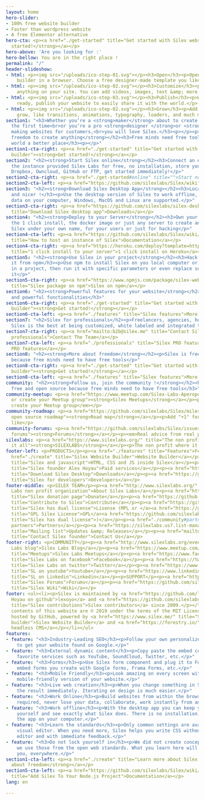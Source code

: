 ```yaml
---
layout: home
hero-slider:
- 100% free website builder
- Faster than wordpress website
- A free Elementor alternative
hero-cta: <p><a href="./get-started" title="Get started with Silex website builder"><strong>Get
  started!</strong></a></p>
hero-above: 'Are you looking for :'
hero-bellow: You are in the right place !
permalink: "/"
header-slideshow:
- html: <p><img src="/uploads/ico-step-01.svg"></p><h3>Open</h3><p>Open Silex website
    builder in a browser. Choose a free designer-made template you like.</p>
- html: <p><img src="/uploads/ico-step-02.svg"></p><h3>Customize</h3><p>Customize
    anything on your site. You can add videos, images, text &amp; more.</p>
- html: <p><img src="/uploads/ico-step-03.svg"></p><h3>Publish</h3><p>When you’re
    ready, publish your website to easily share it with the world.</p>
- html: <p><img src="/uploads/ico-step-02.svg"></p><h3>Grow</h3><p>Add more as you
    grow, like transitions, animations, typography, loaders, and much more.</p>
section1: "<h3>Whether you’re a <strong>maker</strong> about to create a website for
  the first time<br>or you’re a pro <strong>designer </strong>or <strong>coder</strong>
  making websites for customers,<br>you will love Silex.</h3><p></p><p></p><p><strong>✦</strong></p><p></p><p></p><h2><strong>The
  freedom to create anything</strong></h2><h3>Free minds need free tools to make the
  world a better place</h3><p></p>"
section1-cta-right: <p><a href="./get-started" title="Get started with Silex website
  builder"><strong>Get started!</strong></a></p>
section2: "<h2><strong>Start Silex online</strong></h2><h3>Connect an existing account</h3><p>Use
  the instance provided Silex Labs for free, no installation, store your data in your
  Dropbox, Owncloud, GitHub or FTP, get started immediately!</p>"
section2-cta-right: <p><a href="./get-started#online" title="">Start now!</a></p>
section2-cta-left: <p><a href="https://github.com/silexlabs/Silex/wiki" title="">Documentation</a></p>
section3: "<h2><strong>Download Silex Desktop App</strong></h2><h3>Local is faster
  and nicer !</h3><p>Use the desktop version of Silex to work offline, store your
  data on your computer, Windows, MacOS and Linux are supported.</p>"
section3-cta-right: <p><a href="https://github.com/silexlabs/silex-desktop/releases"
  title="Download Silex desktop app">Downloads</a></p>
section4: "<h2><strong>Deploy to your Server</strong></h2><h3>Own your tools !</h3><p>Use
  the 1 click install, the docker image or just any server to create an instance of
  Silex under your own name, for your users or just for hacking</p>"
section4-cta-left: <p><a href="https://github.com/silexlabs/Silex/wiki/How-to-Host-An-Instance-of-Silex"
  title="How to host an instance of Silex">Documentation</a></p>
section4-cta-right: <p><a href="https://heroku.com/deploy?template=https://github.com/silexlabs/Silex/tree/master"
  title="1 click install to your server">1 click install on Heroku</a></p>
section5: "<h2><strong>Use Silex in your project</strong></h2><h3>Hack Silex, get
  it from npm</h3><p>Use npm to install Silex on you local computer or include it
  in a project, then run it with specific parameters or even replace some parts of
  it</p>"
section5-cta-right: <p><a href="https://www.npmjs.com/package/silex-website-builder"
  title="Silex package on npm">Silex on npm</a></p>
section6: "<h2><strong>Powerful features for your website</strong></h2><h3>Many useful
  and powerful functionalities</h3>"
section6-cta-right: <p><a href="./get-started" title="Get started with Silex website
  builder"><strong>Get started!</strong></a></p>
section6-cta-left: <p><a href="./features" title="Silex features">More features</a></p>
section7: "<h2>Silex for professionals</h2><p>Freelancers, agencies, hosting companies,
  Silex is the best at being customized, white labeled and integrated to your infrastructure</p>"
section7-cta-right: <p><a href="mailto:b2b@silex.me" title="Contact Silex team for
  professionals">Contact The Team</a></p>
section7-cta-left: <p><a href="./professionals" title="Silex PRO features for agencies">More
  PRO features</a></p>
section8: "<h2><strong>More about freedom</strong></h2><p>Silex is free and open source
  because free minds need to have free tools</p>"
section8-cta-right: <p><a href="./get-started" title="Get started with Silex website
  builder"><strong>Get started!</strong></a></p>
section8-cta-left: <p><a href="./features" title="Silex features">More features</a></p>
community: "<h2><strong>Follow us, join the community !</strong></h2><h3>Silex is
  free and open source because free minds need to have free tools</h3>"
community-meetup: <p><a href="https://www.meetup.com/Silex-Labs-Aperopensource/" title="Join
  or create your Meetup group"><strong>Silex Meetups</strong></a></p><p><em>Join or
  create your Meetup group</em></p>
community-roadmap: <p><a href="https://github.com/silexlabs/Silex/milestones" title="Silex
  open source roadmap"><strong>Road map</strong></a></p><p>Add "+1" for features you
  like</p>
community-forums: <p><a href="https://github.com/silexlabs/Silex/issues" title="Silex
  forums"><strong>Forums</strong></a></p><p><em>Real advice from real people</em></p>
silexlabs: <p><a href="https://www.silexlabs.org/" title="The non profit which started
  it all"><strong>SILEXLABS</strong></a></p><p>The non profit where it all started</p>
footer-left: <p>PRODUCTS</p><p><a href="./features" title="Features">Features</a></p><p><a
  href="./create" title="Silex Website Builder">Website Builder</a></p><p><a href="https://github.com/silexlabs/Silex/wiki/Silex-and-Javascript"
  title="Silex and javascript">HTML, CSS and JS inside Silex</a></p><p><a href="mailto:b2b@silex.me"
  title="Silex founder Alex Hoyau">Paid services</a></p><p><a href="https://github.com/silexlabs/silex-desktop/releases"
  title="Download Silex Desktop">Downloads</a></p><p><a href="https://github.com/silexlabs/Silex/wiki/Silex-Developer-Guide"
  title="Silex for developers">Developers</a></p>
footer-middle: <p>SILEX TEAM</p><p><a href="http://www.silexlabs.org/" title="Silex
  Labs non profit organization">About Silex Labs</a></p><p><a href="https://opencollective.com/silex"
  title="Silex donation page">Donate</a></p><p><a href="https://github.com/silexlabs/Silex/wiki/Contribute"
  title="Contribute to Silex">Contribute</a></p><p><a href="https://github.com/silexlabs/Silex/blob/develop/LICENSE_MPL"
  title="Silex has dual license">Lisense (MPL or </a><a href="https://github.com/silexlabs/Silex/blob/develop/LICENSE"
  title="GPL Silex License">GPL</a><a href="https://github.com/silexlabs/Silex/blob/develop/LICENSE_MPL"
  title="Silex has dual license">)</a></p><p><a href="./community#partners" title="Silex
  partners">Partners</a></p><p><a href="https://silexlabs.us7.list-manage.com/subscribe?u=fe927d10e2d20f286e59ef0b7&amp;id=2e1b03a5f0"
  title="Mailing list">Updates &amp; Releases</a></p><p><a href="mailto:b2b@silex.me"
  title="Contact Silex founder">Contact Us</a></p>
footer-right: <p>COMMUNITY</p><p><a href="http://www.silexlabs.org/events/" title="Silex
  Labs blog">Silex Labs Blog</a></p><p><a href="https://www.meetup.com/Silex-Labs-Aperopensource/"
  title="Meetups">Silex Labs Meetups</a></p><p><a href="https://www.facebook.com/silexlabs/"
  title="Silex Labs on facebook">Facebook</a></p><p><a href="https://twitter.com/silexlabs"
  title="Silex Labs on twitter">Twitter</a></p><p><a href="https://www.youtube.com/user/Silexlabs/"
  title="SL on youtube">Youtube</a></p><p><a href="https://www.linkedin.com/company/silex-labs/"
  title="SL on Linkedin">Linkedin</a></p><p>SUPPORT</p><p><a href="https://github.com/silexlabs/Silex/issues"
  title="Silex Forums">Forums</a></p><p><a href="https://github.com/silexlabs/Silex/wiki"
  title="Silex Wiki">Wiki</a></p>
footer: <ul><li><p>Silex is maintained by <a href="https://github.com/lexoyo" title="Alex
  Hoyau on github">lexoyo</a> and <a href="https://github.com/silexlabs/Silex/graphs/contributors"
  title="Silex contributions">Silex contributors</a> since 2009.</p></li><li><p>The
  contents of this website are © 2019 under the terms of the MIT License.</p></li><li><p>Proudly
  hosted by GitHub, powered by <a href="https://www.silex.me/" title="Silex free website
  builder">Silex Website Builder</a> and <a href="https://forestry.io/" title="Forestry">Forestry
  headless CMS</a></p></li></ul>
features:
- feature: "<h3>Industry-Leading SEO</h3><p>Follow your own personalized SEO plan
    to get your website found on Google.</p>"
- feature: "<h3>External dynamic content</h3><p>Copy paste the embed code of your
    favorite services such as YouTube, SoundCloud, Twitter, etc.</p>"
- feature: "<h3>Forms</h3><p>Use Silex form component and plug it to Formspree, or
    embed forms you create with Google forms, Frama Forms, etc.</p>"
- feature: "<h3>Mobile Friendly</h3><p>Look amazing on every screen with a customizable
    mobile-friendly version of your website.</p>"
- feature: "<h3>Live web creation</h3><p>When you change something in Silex, you see
    the result immediately. Iterating on design is much easier.</p>"
- feature: "<h3>Work Online</h3><p>Build websites from within the browser, no install
    required, never lose your data, collaborate, work instantly from any computer.</p>"
- feature: "<h3>Work offline</h3><p>With the desktop app you can keep your data to
    yourself and see exactly what Silex does. There is no installation, just launch
    the app on your computer.</p>"
- feature: "<h3>Learn the standards</h3><p>Only common settings are available in the
    visual editor. When you need more, Silex helps you write CSS without leaving the
    editor and with immediate feedback.</p>"
- feature: "<h3>Do not lock yourself in</h3><p>We did not create concepts or jargon,
    we use those from the open web standards. What you learn here will be useful to
    you, everywhere.</p>"
section1-cta-left: <p><a href="./create" title="Learn more about Silex and freedom"><strong>More
  about freedom</strong></a></p>
section5-cta-left: <p><a href="https://github.com/silexlabs/Silex/wiki/How-To-Add-Silex-To-Your-Node.js-Project"
  title="Add Silex To Your Node.js Project">Documentation</a></p>
lang: en

---
```

